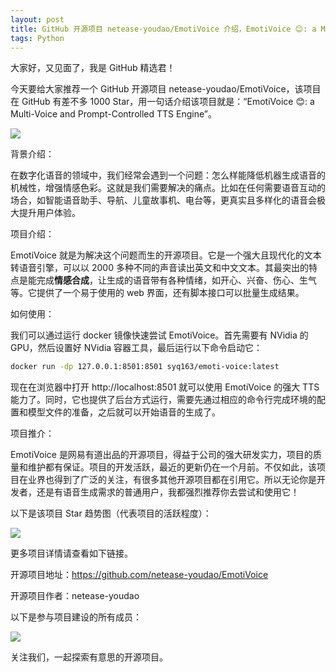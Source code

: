 ```yaml
---
layout: post
title: GitHub 开源项目 netease-youdao/EmotiVoice 介绍，EmotiVoice 😊: a Multi-Voice and Prompt-Controlled TTS Engine
tags: Python
---
```


大家好，又见面了，我是 GitHub 精选君！

今天要给大家推荐一个 GitHub 开源项目 netease-youdao/EmotiVoice，该项目在 GitHub 有差不多 1000 Star，用一句话介绍该项目就是：“EmotiVoice 😊: a Multi-Voice and Prompt-Controlled TTS Engine”。


![](https://github.com/netease-youdao/EmotiVoice/assets/3909232/94ee0824-0304-4487-8682-664fafd09cdf)



背景介绍：

在数字化语音的领域中，我们经常会遇到一个问题：怎么样能降低机器生成语音的机械性，增强情感色彩。这就是我们需要解决的痛点。比如在任何需要语音互动的场合，如智能语音助手、导航、儿童故事机、电台等，更真实且多样化的语音会极大提升用户体验。

项目介绍：

EmotiVoice 就是为解决这个问题而生的开源项目。它是一个强大且现代化的文本转语音引擎，可以以 2000 多种不同的声音读出英文和中文文本。其最突出的特点是能完成**情感合成**，让生成的语音带有各种情绪，如开心、兴奋、伤心、生气等。它提供了一个易于使用的 web 界面，还有脚本接口可以批量生成结果。

如何使用：

我们可以通过运行 docker 镜像快速尝试 EmotiVoice。首先需要有 NVidia 的 GPU，然后设置好 NVidia 容器工具，最后运行以下命令启动它：

```sh
docker run -dp 127.0.0.1:8501:8501 syq163/emoti-voice:latest
```

现在在浏览器中打开 http://localhost:8501 就可以使用 EmotiVoice 的强大 TTS 能力了。同时，它也提供了后台方式运行，需要先通过相应的命令行完成环境的配置和模型文件的准备，之后就可以开始语音的生成了。

项目推介：

EmotiVoice 是网易有道出品的开源项目，得益于公司的强大研发实力，项目的质量和维护都有保证。项目的开发活跃，最近的更新仍在一个月前。不仅如此，该项目在业界也得到了广泛的关注，有很多其他开源项目都在引用它。所以无论你是开发者，还是有语音生成需求的普通用户，我都强烈推荐你去尝试和使用它！


以下是该项目 Star 趋势图（代表项目的活跃程度）：

![](https://api.star-history.com/svg?repos=netease-youdao/EmotiVoice&type=Timeline)

更多项目详情请查看如下链接。

开源项目地址：https://github.com/netease-youdao/EmotiVoice 

开源项目作者：netease-youdao

以下是参与项目建设的所有成员：

![](https://contrib.rocks/image?repo=netease-youdao/EmotiVoice)

关注我们，一起探索有意思的开源项目。

